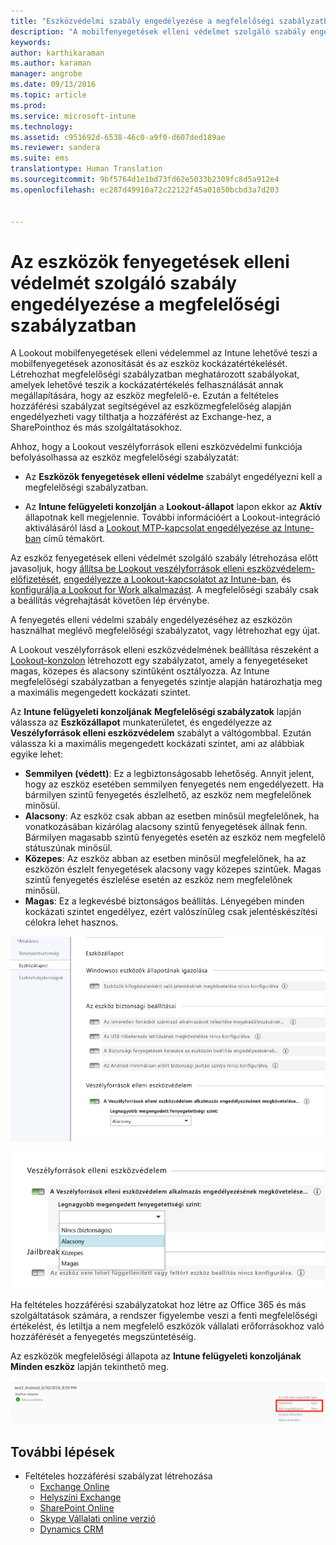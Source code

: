 ```yaml
---
title: "Eszközvédelmi szabály engedélyezése a megfelelőségi szabályzatban | Microsoft Intune"
description: "A mobilfenyegetések elleni védelmet szolgáló szabály engedélyezése az eszköz megfelelőségi szabályzatában."
keywords: 
author: karthikaraman
ms.author: karaman
manager: angrobe
ms.date: 09/13/2016
ms.topic: article
ms.prod: 
ms.service: microsoft-intune
ms.technology: 
ms.assetid: c951692d-6538-46c0-a9f0-d607ded189ae
ms.reviewer: sandera
ms.suite: ems
translationtype: Human Translation
ms.sourcegitcommit: 9bf5764d1e1bd73fd62e5033b2309fc8d5a912e4
ms.openlocfilehash: ec287d49910a72c22122f45a01850bcbd3a7d203


---
```


# <a name="enable-device-threat-protection-rule-in-the-compliance-policy"></a>Az eszközök fenyegetések elleni védelmét szolgáló szabály engedélyezése a megfelelőségi szabályzatban
A Lookout mobilfenyegetések elleni védelemmel az Intune lehetővé teszi a mobilfenyegetések azonosítását és az eszköz kockázatértékelését. Létrehozhat megfelelőségi szabályzatban meghatározott szabályokat, amelyek lehetővé teszik a kockázatértékelés felhasználását annak megállapítására, hogy az eszköz megfelelő-e. Ezután a feltételes hozzáférési szabályzat segítségével az eszközmegfelelőség alapján engedélyezheti vagy tilthatja a hozzáférést az Exchange-hez, a SharePointhoz és más szolgáltatásokhoz.

Ahhoz, hogy a Lookout veszélyforrások elleni eszközvédelmi funkciója befolyásolhassa az eszköz megfelelőségi szabályzatát:

* Az **Eszközök fenyegetések elleni védelme** szabályt engedélyezni kell a megfelelőségi szabályzatban.

* Az **Intune felügyeleti konzolján** a **Lookout-állapot** lapon ekkor az **Aktív** állapotnak kell megjelennie. További információért a Lookout-integráció aktiválásáról lásd a [Lookout MTP-kapcsolat engedélyezése az Intune-ban](enable-lookout-mtp-connection-in-intune.md) című témakört.


Az eszköz fenyegetések elleni védelmét szolgáló szabály létrehozása előtt javasoljuk, hogy [állítsa be Lookout veszélyforrások elleni eszközvédelem-előfizetését](set-up-your-subscription-with-lookout-mtp.md), [engedélyezze a Lookout-kapcsolatot az Intune-ban](enable-lookout-mtp-connection-in-intune.md), és [konfigurálja a Lookout for Work alkalmazást](configure-and-deploy-lookout-for-work-apps.md). A megfelelőségi szabály csak a beállítás végrehajtását követően lép érvénybe.

A fenyegetés elleni védelmi szabály engedélyezéséhez az eszközön használhat meglévő megfelelőségi szabályzatot, vagy létrehozhat egy újat.

A Lookout veszélyforrások elleni eszközvédelmének beállítása részeként a [Lookout-konzolon](https://aad.lookout.com) létrehozott egy szabályzatot, amely a fenyegetéseket magas, közepes és alacsony szintűként osztályozza. Az Intune megfelelőségi szabályzatban a fenyegetés szintje alapján határozhatja meg a maximális megengedett kockázati szintet.

Az **Intune felügyeleti konzoljának** **Megfelelőségi szabályzatok** lapján válassza az **Eszközállapot** munkaterületet, és engedélyezze az **Veszélyforrások elleni eszközvédelem** szabályt a váltógombbal. Ezután válassza ki a maximális megengedett kockázati szintet, ami az alábbiak egyike lehet:
* **Semmilyen (védett)**: Ez a legbiztonságosabb lehetőség.  Annyit jelent, hogy az eszköz esetében semmilyen fenyegetés nem engedélyezett.  Ha bármilyen szintű fenyegetés észlelhető, az eszköz nem megfelelőnek minősül.  
* **Alacsony**: Az eszköz csak abban az esetben minősül megfelelőnek, ha vonatkozásában kizárólag alacsony szintű fenyegetések állnak fenn. Bármilyen magasabb szintű fenyegetés esetén az eszköz nem megfelelő státuszúnak minősül.
* **Közepes**: Az eszköz abban az esetben minősül megfelelőnek, ha az eszközön észlelt fenyegetések alacsony vagy közepes szintűek. Magas szintű fenyegetés észlelése esetén az eszköz nem megfelelőnek minősül.
* **Magas**: Ez a legkevésbé biztonságos beállítás. Lényegében minden kockázati szintet engedélyez, ezért valószínűleg csak jelentéskészítési célokra lehet hasznos.

![képernyőfelvétel az eszköz fenyegetés elleni védelmi szabálya beállításáról ](../media/mtp/mtp-compliance-policy-rule.png)

![képernyőfelvétel az eszköz fenyegetés elleni védelmi szabálya beállításának kockázatiszint-opciójáról](../media/mtp/mtp-compliance-policy-setting.png)

Ha feltételes hozzáférési szabályzatokat hoz létre az Office 365 és más szolgáltatások számára, a rendszer figyelembe veszi a fenti megfelelőségi értékelést, és letiltja a nem megfelelő eszközök vállalati erőforrásokhoz való hozzáférését a fenyegetés megszüntetéséig.

Az eszközök megfelelőségi állapota az **Intune felügyeleti konzoljának** **Minden eszköz** lapján tekinthető meg.

![képernyőfelvétel az eszköz megfelelőségi állapotáról az Intune felügyeleti konzol Eszközök lapján](../media/mtp/mtp-device-status-intune-console.png)

## <a name="next-steps"></a>További lépések
* Feltételes hozzáférési szabályzat létrehozása
  * [Exchange Online](restrict-access-to-exchange-online-with-microsoft-intune.md)
  * [Helyszíni Exchange](restrict-access-to-exchange-onpremises-with-microsoft-intune.md)
  * [SharePoint Online](restrict-access-to-sharepoint-online-with-microsoft-intune.md)
  * [Skype Vállalati online verzió](restrict-access-to-skype-for-business-online-with-microsoft-intune,md)
  * [Dynamics CRM](restrict-access-to-dynamics-crm-online-with-microsoft-intune.md)



<!--HONumber=Nov16_HO2-->


